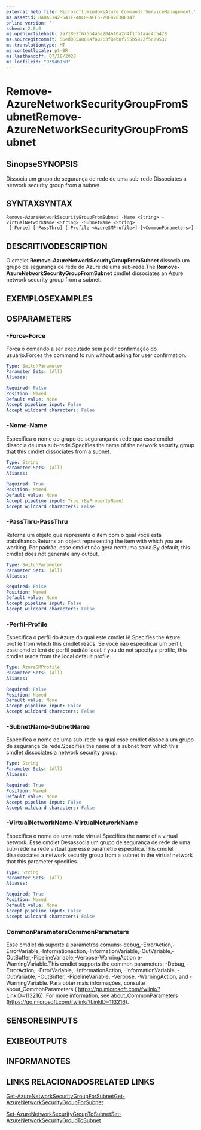 ```yaml
---
external help file: Microsoft.WindowsAzure.Commands.ServiceManagement.Network.dll-Help.xml
ms.assetid: BABA5142-541F-40C8-AFF5-20E4283BE147
online version: ''
schema: 2.0.0
ms.openlocfilehash: 7a718e2f675b4a5e204610a2d4f1fb1aac4c5478
ms.sourcegitcommit: 56ed085a868afa8263f8eb0f755b5822f5c29532
ms.translationtype: MT
ms.contentlocale: pt-BR
ms.lasthandoff: 07/18/2020
ms.locfileid: "93946150"
---
```

# <span data-ttu-id="41b96-101">Remove-AzureNetworkSecurityGroupFromSubnet</span><span class="sxs-lookup"><span data-stu-id="41b96-101">Remove-AzureNetworkSecurityGroupFromSubnet</span></span>

## <span data-ttu-id="41b96-102">Sinopse</span><span class="sxs-lookup"><span data-stu-id="41b96-102">SYNOPSIS</span></span>
<span data-ttu-id="41b96-103">Dissocia um grupo de segurança de rede de uma sub-rede.</span><span class="sxs-lookup"><span data-stu-id="41b96-103">Dissociates a network security group from a subnet.</span></span>

## <span data-ttu-id="41b96-104">SYNTAX</span><span class="sxs-lookup"><span data-stu-id="41b96-104">SYNTAX</span></span>

```
Remove-AzureNetworkSecurityGroupFromSubnet -Name <String> -VirtualNetworkName <String> -SubnetName <String>
 [-Force] [-PassThru] [-Profile <AzureSMProfile>] [<CommonParameters>]
```

## <span data-ttu-id="41b96-105">DESCRITIVO</span><span class="sxs-lookup"><span data-stu-id="41b96-105">DESCRIPTION</span></span>
<span data-ttu-id="41b96-106">O cmdlet **Remove-AzureNetworkSecurityGroupFromSubnet** dissocia um grupo de segurança de rede do Azure de uma sub-rede.</span><span class="sxs-lookup"><span data-stu-id="41b96-106">The **Remove-AzureNetworkSecurityGroupFromSubnet** cmdlet dissociates an Azure network security group from a subnet.</span></span>

## <span data-ttu-id="41b96-107">EXEMPLOS</span><span class="sxs-lookup"><span data-stu-id="41b96-107">EXAMPLES</span></span>

## <span data-ttu-id="41b96-108">OS</span><span class="sxs-lookup"><span data-stu-id="41b96-108">PARAMETERS</span></span>

### <span data-ttu-id="41b96-109">-Force</span><span class="sxs-lookup"><span data-stu-id="41b96-109">-Force</span></span>
<span data-ttu-id="41b96-110">Força o comando a ser executado sem pedir confirmação do usuário.</span><span class="sxs-lookup"><span data-stu-id="41b96-110">Forces the command to run without asking for user confirmation.</span></span>

```yaml
Type: SwitchParameter
Parameter Sets: (All)
Aliases: 

Required: False
Position: Named
Default value: None
Accept pipeline input: False
Accept wildcard characters: False
```

### <span data-ttu-id="41b96-111">-Nome</span><span class="sxs-lookup"><span data-stu-id="41b96-111">-Name</span></span>
<span data-ttu-id="41b96-112">Especifica o nome do grupo de segurança de rede que esse cmdlet dissocia de uma sub-rede.</span><span class="sxs-lookup"><span data-stu-id="41b96-112">Specifies the name of the network security group that this cmdlet dissociates from a subnet.</span></span>

```yaml
Type: String
Parameter Sets: (All)
Aliases: 

Required: True
Position: Named
Default value: None
Accept pipeline input: True (ByPropertyName)
Accept wildcard characters: False
```

### <span data-ttu-id="41b96-113">-PassThru</span><span class="sxs-lookup"><span data-stu-id="41b96-113">-PassThru</span></span>
<span data-ttu-id="41b96-114">Retorna um objeto que representa o item com o qual você está trabalhando.</span><span class="sxs-lookup"><span data-stu-id="41b96-114">Returns an object representing the item with which you are working.</span></span> <span data-ttu-id="41b96-115">Por padrão, esse cmdlet não gera nenhuma saída.</span><span class="sxs-lookup"><span data-stu-id="41b96-115">By default, this cmdlet does not generate any output.</span></span>

```yaml
Type: SwitchParameter
Parameter Sets: (All)
Aliases: 

Required: False
Position: Named
Default value: None
Accept pipeline input: False
Accept wildcard characters: False
```

### <span data-ttu-id="41b96-116">-Perfil</span><span class="sxs-lookup"><span data-stu-id="41b96-116">-Profile</span></span>
<span data-ttu-id="41b96-117">Especifica o perfil do Azure do qual este cmdlet lê.</span><span class="sxs-lookup"><span data-stu-id="41b96-117">Specifies the Azure profile from which this cmdlet reads.</span></span> <span data-ttu-id="41b96-118">Se você não especificar um perfil, esse cmdlet lerá do perfil padrão local.</span><span class="sxs-lookup"><span data-stu-id="41b96-118">If you do not specify a profile, this cmdlet reads from the local default profile.</span></span>

```yaml
Type: AzureSMProfile
Parameter Sets: (All)
Aliases: 

Required: False
Position: Named
Default value: None
Accept pipeline input: False
Accept wildcard characters: False
```

### <span data-ttu-id="41b96-119">-SubnetName</span><span class="sxs-lookup"><span data-stu-id="41b96-119">-SubnetName</span></span>
<span data-ttu-id="41b96-120">Especifica o nome de uma sub-rede na qual esse cmdlet dissocia um grupo de segurança de rede.</span><span class="sxs-lookup"><span data-stu-id="41b96-120">Specifies the name of a subnet from which this cmdlet dissociates a network security group.</span></span>

```yaml
Type: String
Parameter Sets: (All)
Aliases: 

Required: True
Position: Named
Default value: None
Accept pipeline input: False
Accept wildcard characters: False
```

### <span data-ttu-id="41b96-121">-VirtualNetworkName</span><span class="sxs-lookup"><span data-stu-id="41b96-121">-VirtualNetworkName</span></span>
<span data-ttu-id="41b96-122">Especifica o nome de uma rede virtual.</span><span class="sxs-lookup"><span data-stu-id="41b96-122">Specifies the name of a virtual network.</span></span>
<span data-ttu-id="41b96-123">Esse cmdlet Desassocia um grupo de segurança de rede de uma sub-rede na rede virtual que esse parâmetro especifica.</span><span class="sxs-lookup"><span data-stu-id="41b96-123">This cmdlet disassociates a network security group from a subnet in the virtual network that this parameter specifies.</span></span>

```yaml
Type: String
Parameter Sets: (All)
Aliases: 

Required: True
Position: Named
Default value: None
Accept pipeline input: False
Accept wildcard characters: False
```

### <span data-ttu-id="41b96-124">CommonParameters</span><span class="sxs-lookup"><span data-stu-id="41b96-124">CommonParameters</span></span>
<span data-ttu-id="41b96-125">Esse cmdlet dá suporte a parâmetros comuns:-debug,-ErrorAction,-ErrorVariable,-Informationaction,-InformationVariable,-OutVariable,-OutBuffer,-PipelineVariable,-Verbose-WarningAction e-WarningVariable.</span><span class="sxs-lookup"><span data-stu-id="41b96-125">This cmdlet supports the common parameters: -Debug, -ErrorAction, -ErrorVariable, -InformationAction, -InformationVariable, -OutVariable, -OutBuffer, -PipelineVariable, -Verbose, -WarningAction, and -WarningVariable.</span></span> <span data-ttu-id="41b96-126">Para obter mais informações, consulte about_CommonParameters ( https://go.microsoft.com/fwlink/?LinkID=113216) .</span><span class="sxs-lookup"><span data-stu-id="41b96-126">For more information, see about_CommonParameters (https://go.microsoft.com/fwlink/?LinkID=113216).</span></span>

## <span data-ttu-id="41b96-127">SENSORES</span><span class="sxs-lookup"><span data-stu-id="41b96-127">INPUTS</span></span>

## <span data-ttu-id="41b96-128">EXIBE</span><span class="sxs-lookup"><span data-stu-id="41b96-128">OUTPUTS</span></span>

## <span data-ttu-id="41b96-129">INFORMA</span><span class="sxs-lookup"><span data-stu-id="41b96-129">NOTES</span></span>

## <span data-ttu-id="41b96-130">LINKS RELACIONADOS</span><span class="sxs-lookup"><span data-stu-id="41b96-130">RELATED LINKS</span></span>

[<span data-ttu-id="41b96-131">Get-AzureNetworkSecurityGroupForSubnet</span><span class="sxs-lookup"><span data-stu-id="41b96-131">Get-AzureNetworkSecurityGroupForSubnet</span></span>](./Get-AzureNetworkSecurityGroupForSubnet.md)

[<span data-ttu-id="41b96-132">Set-AzureNetworkSecurityGroupToSubnet</span><span class="sxs-lookup"><span data-stu-id="41b96-132">Set-AzureNetworkSecurityGroupToSubnet</span></span>](./Set-AzureNetworkSecurityGroupToSubnet.md)


